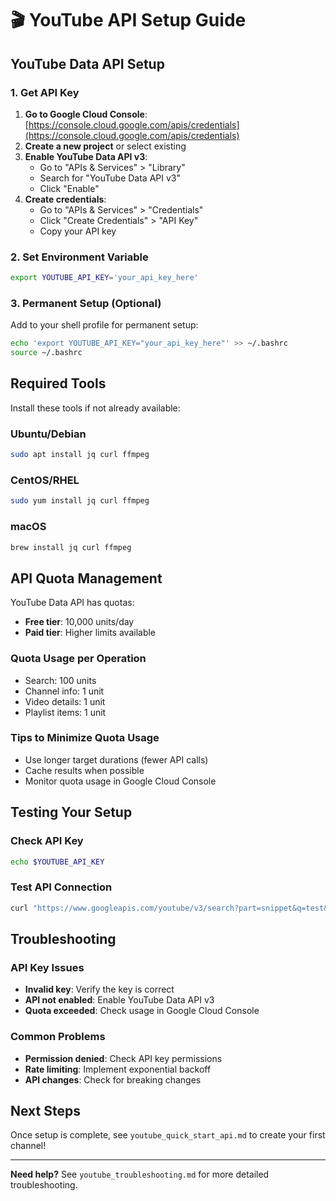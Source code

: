 # 🎬 YouTube API Setup Guide

## YouTube Data API Setup

### 1. Get API Key

1. **Go to Google Cloud Console**: [https://console.cloud.google.com/apis/credentials](https://console.cloud.google.com/apis/credentials)
2. **Create a new project** or select existing
3. **Enable YouTube Data API v3**:
   - Go to "APIs & Services" > "Library"
   - Search for "YouTube Data API v3"
   - Click "Enable"
4. **Create credentials**:
   - Go to "APIs & Services" > "Credentials"
   - Click "Create Credentials" > "API Key"
   - Copy your API key

### 2. Set Environment Variable

```bash
export YOUTUBE_API_KEY='your_api_key_here'
```

### 3. Permanent Setup (Optional)

Add to your shell profile for permanent setup:
```bash
echo 'export YOUTUBE_API_KEY="your_api_key_here"' >> ~/.bashrc
source ~/.bashrc
```

## Required Tools

Install these tools if not already available:

### Ubuntu/Debian
```bash
sudo apt install jq curl ffmpeg
```

### CentOS/RHEL
```bash
sudo yum install jq curl ffmpeg
```

### macOS
```bash
brew install jq curl ffmpeg
```

## API Quota Management

YouTube Data API has quotas:
- **Free tier**: 10,000 units/day
- **Paid tier**: Higher limits available

### Quota Usage per Operation
- Search: 100 units
- Channel info: 1 unit
- Video details: 1 unit
- Playlist items: 1 unit

### Tips to Minimize Quota Usage
- Use longer target durations (fewer API calls)
- Cache results when possible
- Monitor quota usage in Google Cloud Console

## Testing Your Setup

### Check API Key
```bash
echo $YOUTUBE_API_KEY
```

### Test API Connection
```bash
curl "https://www.googleapis.com/youtube/v3/search?part=snippet&q=test&key=$YOUTUBE_API_KEY"
```

## Troubleshooting

### API Key Issues
- **Invalid key**: Verify the key is correct
- **API not enabled**: Enable YouTube Data API v3
- **Quota exceeded**: Check usage in Google Cloud Console

### Common Problems
- **Permission denied**: Check API key permissions
- **Rate limiting**: Implement exponential backoff
- **API changes**: Check for breaking changes

## Next Steps

Once setup is complete, see `youtube_quick_start_api.md` to create your first channel!

---

**Need help?** See `youtube_troubleshooting.md` for more detailed troubleshooting.

